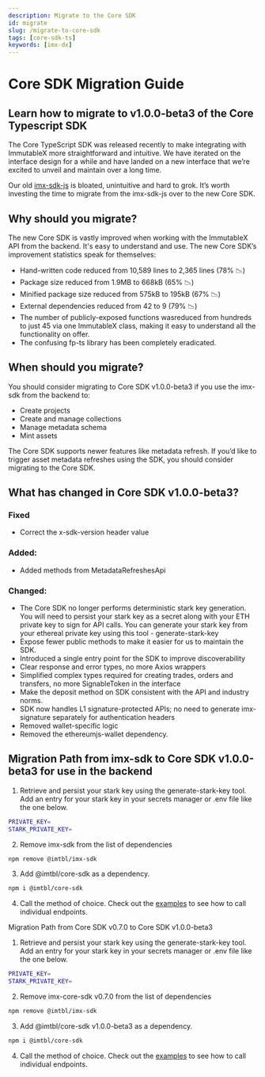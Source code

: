 ```yaml
---
description: Migrate to the Core SDK
id: migrate
slug: /migrate-to-core-sdk
tags: [core-sdk-ts]
keywords: [imx-dx]
---
```


# Core SDK Migration Guide

## Learn how to migrate to v1.0.0-beta3 of the Core Typescript SDK

The Core TypeScript SDK was released recently to make integrating with ImmutableX more straightforward and intuitive. We have iterated on the interface design for a while and have landed on a new interface that we’re excited to unveil and maintain over a long time. 

Our old [imx-sdk-js](https://www.npmjs.com/package/@imtbl/imx-sdk) is bloated, unintuitive and hard to grok. It’s worth investing the time to migrate from the imx-sdk-js over to the new Core SDK. 

## Why should you migrate?

The new Core SDK is vastly improved when working with the ImmutableX API from the backend. It's easy to understand and use. The new Core SDK’s improvement statistics speak for themselves:

* Hand-written code reduced from 10,589 lines to 2,365 lines (78% 📉)
* Package size reduced from 1.9MB to 668kB (65% 📉)
* Minified package size reduced from 575kB to 195kB (67% 📉)
* External dependencies reduced from 42 to 9 (79% 📉)
* The number of publicly-exposed functions wasreduced from hundreds to just 45 via one ImmutableX class, making it easy to understand all the functionality on offer.
* The confusing fp-ts library has been completely eradicated.

## When should you migrate?

You should consider migrating to Core SDK v1.0.0-beta3 if you use the imx-sdk from the backend to:
* Create projects
* Create and manage collections
* Manage metadata schema
* Mint assets

The Core SDK supports newer features like metadata refresh. If you’d like to trigger asset metadata refreshes using the SDK, you should consider migrating to the Core SDK. 

## What has changed in Core SDK v1.0.0-beta3? 
### Fixed
* Correct the x-sdk-version header value

### Added:
* Added methods from MetadataRefreshesApi

### Changed:
* The Core SDK no longer performs deterministic stark key generation. You will need to persist your stark key as a secret along with your ETH private key to sign for API calls. You can generate your stark key from your ethereal private key using this tool - generate-stark-key
* Expose fewer public methods to make it easier for us to maintain the SDK.
* Introduced a single entry point for the SDK to improve discoverability
* Clear response and error types, no more Axios wrappers
* Simplified complex types required for creating trades, orders and transfers, no more SignableToken in the interface
* Make the deposit method on SDK consistent with the API and industry norms.
* SDK now handles L1 signature-protected APIs; no need to generate imx-signature separately for authentication headers
* Removed wallet-specific logic
* Removed the ethereumjs-wallet dependency.

## Migration Path from imx-sdk to Core SDK v1.0.0-beta3 for use in the backend
1. Retrieve and persist your stark key using the generate-stark-key tool. Add an entry for your stark key in your secrets manager or .env file like the one below.
```sh
PRIVATE_KEY=
STARK_PRIVATE_KEY=
```
2. Remove imx-sdk from the list of dependencies
```sh
npm remove @imtbl/imx-sdk
```
3. Add @imtbl/core-sdk as a dependency. 
```sh
npm i @imtbl/core-sdk
```
4. Call the method of choice. Check out the [examples](https://github.com/immutable/imx-core-sdk/tree/main/examples) to see how to call individual endpoints.

Migration Path from Core SDK v0.7.0 to Core SDK v1.0.0-beta3
1. Retrieve and persist your stark key using the generate-stark-key tool. Add an entry for your stark key in your secrets manager or .env file like the one below.
```sh
PRIVATE_KEY=
STARK_PRIVATE_KEY=
```
2. Remove imx-core-sdk v0.7.0 from the list of dependencies
```sh
npm remove @imtbl/imx-sdk
```
3. Add @imtbl/core-sdk v1.0.0-beta3 as a dependency. 
```sh
npm i @imtbl/core-sdk
```
4. Call the method of choice. Check out the [examples](https://github.com/immutable/imx-core-sdk/tree/main/examples) to see how to call individual endpoints.
